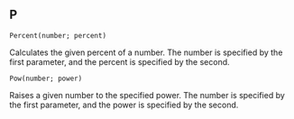 P
---
```
Percent(number; percent)
```

Calculates the given percent of a number. The number is specified by the first parameter, and the percent is specified by the second.

```
Pow(number; power)
```

Raises a given number to the specified power. The number is specified by the first parameter, and the power is specified by the second.